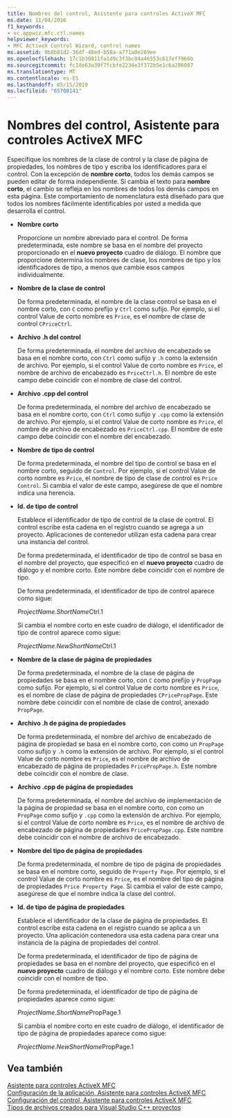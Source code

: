 ```yaml
---
title: Nombres del control, Asistente para controles ActiveX MFC
ms.date: 11/04/2016
f1_keywords:
- vc.appwiz.mfc.ctl.names
helpviewer_keywords:
- MFC ActiveX Control Wizard, control names
ms.assetid: 9b8b81d2-36df-48ed-b58a-a771a0e269ee
ms.openlocfilehash: 17c1b30811fa1d9c3f3bc04a46553c617eff966b
ms.sourcegitcommit: fc1de63a39f7fcbfe2234e3f372b5e1c6a286087
ms.translationtype: MT
ms.contentlocale: es-ES
ms.lasthandoff: 05/15/2019
ms.locfileid: "65708141"
---
```

# <a name="control-names-mfc-activex-control-wizard"></a>Nombres del control, Asistente para controles ActiveX MFC

Especifique los nombres de la clase de control y la clase de página de propiedades, los nombres de tipo y escriba los identificadores para el control. Con la excepción de **nombre corto**, todos los demás campos se pueden editar de forma independiente. Si cambia el texto para **nombre corto**, el cambio se refleja en los nombres de todos los demás campos en esta página. Este comportamiento de nomenclatura está diseñado para que todos los nombres fácilmente identificables por usted a medida que desarrolla el control.

- **Nombre corto**

   Proporcione un nombre abreviado para el control. De forma predeterminada, este nombre se basa en el nombre del proyecto proporcionado en el **nuevo proyecto** cuadro de diálogo. El nombre que proporcione determina los nombres de clase, los nombres de tipo y los identificadores de tipo, a menos que cambie esos campos individualmente.

- **Nombre de la clase de control**

   De forma predeterminada, el nombre de la clase control se basa en el nombre corto, con `C` como prefijo y `Ctrl` como sufijo. Por ejemplo, si el control Value de corto nombre es `Price`, es el nombre de clase de control `CPriceCtrl`.

- **Archivo .h del control**

   De forma predeterminada, el nombre del archivo de encabezado se basa en el nombre corto, con `Ctrl` como sufijo y `.h` como la extensión de archivo. Por ejemplo, si el control Value de corto nombre es `Price`, el nombre de archivo de encabezado es `PriceCtrl.h`. El nombre de este campo debe coincidir con el nombre de clase del control.

- **Archivo .cpp del control**

   De forma predeterminada, el nombre del archivo de encabezado se basa en el nombre corto, con `Ctrl` como sufijo y `.cpp` como la extensión de archivo. Por ejemplo, si el control Value de corto nombre es `Price`, el nombre de archivo de encabezado es `PriceCtrl.cpp`. El nombre de este campo debe coincidir con el nombre del encabezado.

- **Nombre de tipo de control**

   De forma predeterminada, el nombre del tipo de control se basa en el nombre corto, seguido de `Control`. Por ejemplo, si el control Value de corto nombre es `Price`, el nombre de tipo de clase de control es `Price Control`. Si cambia el valor de este campo, asegúrese de que el nombre indica una herencia.

- **Id. de tipo de control**

   Establece el identificador de tipo de control de la clase de control. El control escribe esta cadena en el registro cuando se agrega a un proyecto. Aplicaciones de contenedor utilizan esta cadena para crear una instancia del control.

   De forma predeterminada, el identificador de tipo de control se basa en el nombre del proyecto, que especificó en el **nuevo proyecto** cuadro de diálogo y el nombre corto. Este nombre debe coincidir con el nombre de tipo.

   De forma predeterminada, el identificador de tipo de control aparece como sigue:

   *ProjectName.ShortName*Ctrl.1

   Si cambia el nombre corto en este cuadro de diálogo, el identificador de tipo de control aparece como sigue:

   *ProjectName.NewShortName*Ctrl.1

- **Nombre de la clase de página de propiedades**

   De forma predeterminada, el nombre de la clase de página de propiedades se basa en el nombre corto, con `C` como prefijo y `PropPage` como sufijo. Por ejemplo, si el control Value de corto nombre es `Price`, es el nombre de clase de página de propiedades `CPricePropPage`. Este nombre debe coincidir con el nombre de clase de control, anexado `PropPage`.

- **Archivo .h de página de propiedades**

   De forma predeterminada, el nombre del archivo de encabezado de página de propiedad se basa en el nombre corto, con como un `PropPage` como sufijo y `.h` como la extensión de archivo. Por ejemplo, si el control Value de corto nombre es `Price`, es el nombre de archivo de encabezado de página de propiedades `PricePropPage.h`. Este nombre debe coincidir con el nombre de clase.

- **Archivo .cpp de página de propiedades**

   De forma predeterminada, el nombre del archivo de implementación de la página de propiedad se basa en el nombre corto, con como un `PropPage` como sufijo y `.cpp` como la extensión de archivo. Por ejemplo, si el control Value de corto nombre es `Price`, es el nombre de archivo de encabezado de página de propiedades `PricePropPage.cpp`. Este nombre debe coincidir con el nombre de archivo de encabezado.

- **Nombre del tipo de página de propiedades**

   De forma predeterminada, el nombre de tipo de página de propiedades se basa en el nombre corto, seguido de `Property Page`. Por ejemplo, si el control Value de corto nombre es `Price`, es el nombre del tipo de página de propiedades `Price Property Page`. Si cambia el valor de este campo, asegúrese de que el nombre indica la clase del control.

- **Id. de tipo de página de propiedades**

   Establece el identificador de la clase de página de propiedades. El control escribe esta cadena en el registro cuando se aplica a un proyecto. Una aplicación contenedora usa esta cadena para crear una instancia de la página de propiedades del control.

   De forma predeterminada, el identificador de tipo de página de propiedades se basa en el nombre del proyecto, que especificó en el **nuevo proyecto** cuadro de diálogo y el nombre corto. Este nombre debe coincidir con el nombre de tipo.

   De forma predeterminada, el identificador de tipo de página de propiedades aparece como sigue:

   *ProjectName.ShortName*PropPage.1

   Si cambia el nombre corto en este cuadro de diálogo, el identificador de tipo de página de propiedades aparece como sigue:

   *ProjectName.NewShortName*PropPage.1

## <a name="see-also"></a>Vea también

[Asistente para controles ActiveX MFC](../../mfc/reference/mfc-activex-control-wizard.md)<br/>
[Configuración de la aplicación, Asistente para controles ActiveX MFC](../../mfc/reference/application-settings-mfc-activex-control-wizard.md)<br/>
[Configuración del control, Asistente para controles ActiveX MFC](../../mfc/reference/control-settings-mfc-activex-control-wizard.md)<br/>
[Tipos de archivos creados para Visual Studio C++ proyectos](../../build/reference/file-types-created-for-visual-cpp-projects.md)

